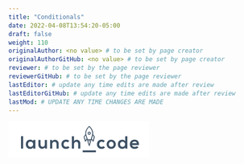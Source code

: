 ```yaml
---
title: "Conditionals"
date: 2022-04-08T13:54:20-05:00
draft: false
weight: 110
originalAuthor: <no value> # to be set by page creator
originalAuthorGitHub: <no value> # to be set by page creator
reviewer: # to be set by the page reviewer
reviewerGitHub: # to be set by the page reviewer
lastEditor: # update any time edits are made after review
lastEditorGitHub: # update any time edits are made after review
lastMod: # UPDATE ANY TIME CHANGES ARE MADE
---
```


![example picture](pictures/example-picture.png)